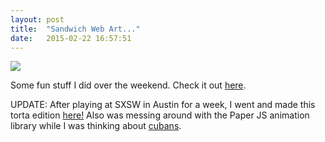 ```yaml
---
layout: post
title:  "Sandwich Web Art..."
date:   2015-02-22 16:57:51
---
```


<img src="{{ site.baseurl }}/assets/img/img1.jpg">

Some fun stuff I did over the weekend. Check it out <a href="http://ec2-35-171-26-187.compute-1.amazonaws.com/lilsubbies">here</a>.

UPDATE: After playing at SXSW in Austin for a week, I went and made this torta edition <a href="http://ec2-35-171-26-187.compute-1.amazonaws.com/lilsubbies/torta">here!</a> Also was messing around with the Paper JS animation library while I was thinking about <a href="http://ec2-35-171-26-187.compute-1.amazonaws.com/lilsubbies/cuban">cubans</a>.
